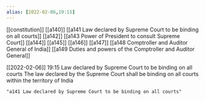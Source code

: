 ```yaml
---
alias: [2022-02-06,19:15]
---
```

[[constitution]] [[a140]] [[a141 Law declared by Supreme Court to be binding on all courts]] [[a142]] [[a143 Power of President to consult Supreme Court]] [[a144]] [[a145]] [[a146]] [[a147]] [[a148 Comptroller and Auditor General of India]] [[a149 Duties and powers of the Comptroller and Auditor General]]

[[2022-02-06]] 19:15
Law declared by Supreme Court to be binding on all courts The law declared by the Supreme Court shall be binding on all courts within the territory of India
```query 2022-05-16 11:54
"a141 Law declared by Supreme Court to be binding on all courts"
```